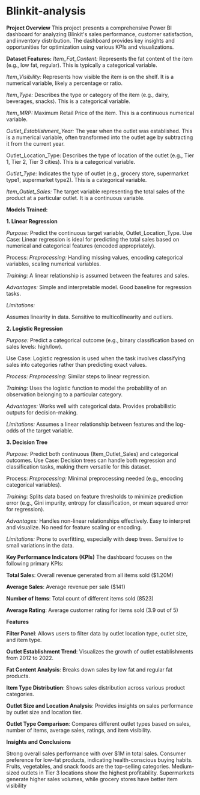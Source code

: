 # Blinkit-analysis
**Project Overview**
This project presents a comprehensive Power BI dashboard for analyzing Blinkit's sales performance, customer satisfaction, and inventory distribution. The dashboard provides key insights and opportunities for optimization using various KPIs and visualizations.

**Dataset Features:**
*Item_Fat_Content:*
Represents the fat content of the item (e.g., low fat, regular). This is typically a categorical variable.

*Item_Visibility:*
Represents how visible the item is on the shelf. It is a numerical variable, likely a percentage or ratio.

*Item_Type:*
Describes the type or category of the item (e.g., dairy, beverages, snacks). This is a categorical variable.

*Item_MRP:*
Maximum Retail Price of the item. This is a continuous numerical variable.

*Outlet_Establishment_Year:*
The year when the outlet was established. This is a numerical variable, often transformed into the outlet age by subtracting it from the current year.

Outlet_Location_Type:
Describes the type of location of the outlet (e.g., Tier 1, Tier 2, Tier 3 cities). This is a categorical variable.

*Outlet_Type:*
Indicates the type of outlet (e.g., grocery store, supermarket type1, supermarket type2). This is a categorical variable.

*Item_Outlet_Sales:*
The target variable representing the total sales of the product at a particular outlet. It is a continuous variable.

**Models Trained:**

**1. Linear Regression**

*Purpose:* Predict the continuous target variable, Outlet_Location_Type.
Use Case:
Linear regression is ideal for predicting the total sales based on numerical and categorical features (encoded appropriately).

Process:
*Preprocessing:* Handling missing values, encoding categorical variables, scaling numerical variables.

*Training:* A linear relationship is assumed between the features and sales.

*Advantages:*
Simple and interpretable model.
Good baseline for regression tasks.

*Limitations:*

Assumes linearity in data.
Sensitive to multicollinearity and outliers.

**2. Logistic Regression**
   
*Purpose:* Predict a categorical outcome (e.g., binary classification based on sales levels: high/low).

Use Case:
Logistic regression is used when the task involves classifying sales into categories rather than predicting exact values.

*Process:*
*Preprocessing:* Similar steps to linear regression.

*Training:* Uses the logistic function to model the probability of an observation belonging to a particular category.

*Advantages:*
Works well with categorical data.
Provides probabilistic outputs for decision-making.

*Limitations:*
Assumes a linear relationship between features and the log-odds of the target variable.

**3. Decision Tree**

*Purpose:* Predict both continuous (Item_Outlet_Sales) and categorical outcomes.
Use Case:
Decision trees can handle both regression and classification tasks, making them versatile for this dataset.

Process:
*Preprocessing:* Minimal preprocessing needed (e.g., encoding categorical variables).

*Training:* Splits data based on feature thresholds to minimize prediction error (e.g., Gini impurity, entropy for classification, or mean squared error for regression).

*Advantages:*
Handles non-linear relationships effectively.
Easy to interpret and visualize.
No need for feature scaling or encoding.

*Limitations:*
Prone to overfitting, especially with deep trees.
Sensitive to small variations in the data.

**Key Performance Indicators (KPIs)**
The dashboard focuses on the following primary KPIs:

**Total Sale**s: Overall revenue generated from all items sold ($1.20M)	

**Average Sales**: Average revenue per sale ($141)

**Number of Items**: Total count of different items sold (8523)

**Average Rating**: Average customer rating for items sold (3.9 out of 5)

**Features**

**Filter Panel**: Allows users to filter data by outlet location type, outlet size, and item type.

**Outlet Establishment Trend**: Visualizes the growth of outlet establishments from 2012 to 2022.

**Fat Content Analysis**: Breaks down sales by low fat and regular fat products.

**Item Type Distribution**: Shows sales distribution across various product categories.

**Outlet Size and Location Analysis**: Provides insights on sales performance by outlet size and location tier.

**Outlet Type Comparison**: Compares different outlet types based on sales, number of items, average sales, ratings, and item visibility.


**Insights and Conclusions**

Strong overall sales performance with over $1M in total sales.
Consumer preference for low-fat products, indicating health-conscious buying habits.
Fruits, vegetables, and snack foods are the top-selling categories.
Medium-sized outlets in Tier 3 locations show the highest profitability.
Supermarkets generate higher sales volumes, while grocery stores have better item visibility
